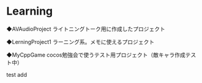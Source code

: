 # Learning
◆AVAudioProject
ライトニングトーク用に作成したプロジェクト

◆LerningProject1
ラーニング系。メモに使えるプロジェクト

◆MyCppGame
cocos勉強会で使うテスト用プロジェクト（敵キャラ作成テスト中）

test add
